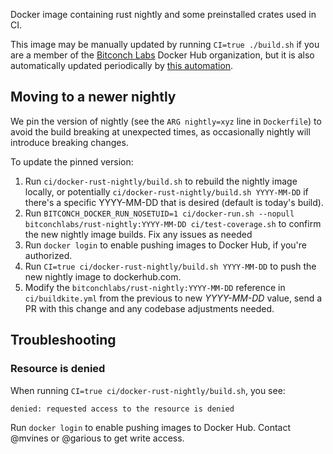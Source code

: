 Docker image containing rust nightly and some preinstalled crates used in CI.

This image may be manually updated by running `CI=true ./build.sh` if you are a member
of the [Bitconch Labs](https://hub.docker.com/u/bitconchlabs/) Docker Hub
organization, but it is also automatically updated periodically by
[this automation](https://buildkite.com/bitconch-labs/bitconch-ci-docker-rust-nightly).

## Moving to a newer nightly

We pin the version of nightly (see the `ARG nightly=xyz` line in `Dockerfile`)
to avoid the build breaking at unexpected times, as occasionally nightly will
introduce breaking changes.

To update the pinned version:
1. Run `ci/docker-rust-nightly/build.sh` to rebuild the nightly image locally,
   or potentially `ci/docker-rust-nightly/build.sh YYYY-MM-DD` if there's a
   specific YYYY-MM-DD that is desired (default is today's build).
1. Run `BITCONCH_DOCKER_RUN_NOSETUID=1 ci/docker-run.sh --nopull bitconchlabs/rust-nightly:YYYY-MM-DD ci/test-coverage.sh`
   to confirm the new nightly image builds.  Fix any issues as needed
1. Run `docker login` to enable pushing images to Docker Hub, if you're authorized.
1. Run `CI=true ci/docker-rust-nightly/build.sh YYYY-MM-DD` to push the new nightly image to dockerhub.com.
1. Modify the `bitconchlabs/rust-nightly:YYYY-MM-DD` reference in `ci/buildkite.yml` from the previous to
   new *YYYY-MM-DD* value, send a PR with this change and any codebase adjustments needed.

## Troubleshooting

### Resource is denied

When running `CI=true ci/docker-rust-nightly/build.sh`, you see:

```
denied: requested access to the resource is denied
```

Run `docker login` to enable pushing images to Docker Hub. Contact @mvines or @garious
to get write access.
